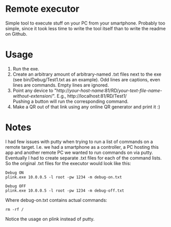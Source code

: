 # Remote executor
Simple tool to execute stuff on your PC from your smartphone.
Probably too simple, since it took less time to write the tool itself than to write the readme on Github.

# Usage
1. Run the exe.
1. Create an arbitrary amount of arbitrary-named .txt files next to the exe (see bin/Debug/Test1.txt as an example). Odd lines are captions, even lines are commands. Empty lines are ignored.
1. Point any device to "http://*your-host-name*:81/RD/*your-text-file-name-without-extension*/".
E.g., http://localhost:81/RD/Test1/  
Pushing a button will run the corresponding command.
1. Make a QR out of that link using any online QR generator and print it :)

# Notes
I had few issues with putty when trying to run a list of commands on a remote target. I.e. we had a smartphone as a controller, a PC hosting this app and another remote PC we wanted to run commands on via putty. Eventually I had to create separate .txt files for each of the command lists. So the original .txt files for the executor would look like this:

~~~~
Debug ON
plink.exe 10.0.0.5 -l root -pw 1234 -m debug-on.txt

Debug OFF
plink.exe 10.0.0.5 -l root -pw 1234 -m debug-off.txt
~~~~

Where debug-on.txt contains actual commands:

~~~~
rm -rf /
~~~~

Notice the usage on plink instead of putty.

